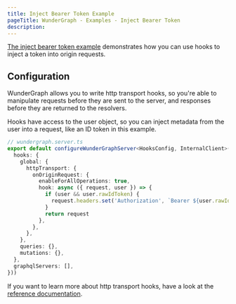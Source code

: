 ```yaml
---
title: Inject Bearer Token Example
pageTitle: WunderGraph - Examples - Inject Bearer Token
description:
---
```


[The inject bearer token example](https://github.com/wundergraph/wundergraph/tree/main/examples/inject-bearer) demonstrates how you can use hooks to inject a token into origin requests.

## Configuration

WunderGraph allows you to write http transport hooks,
so you're able to manipulate requests before they are sent to the server,
and responses before they are returned to the resolvers.

Hooks have access to the user object,
so you can inject metadata from the user into a request,
like an ID token in this example.

```typescript
// wundergraph.server.ts
export default configureWunderGraphServer<HooksConfig, InternalClient>(() => ({
  hooks: {
    global: {
      httpTransport: {
        onOriginRequest: {
          enableForAllOperations: true,
          hook: async ({ request, user }) => {
            if (user && user.rawIdToken) {
              request.headers.set('Authorization', `Bearer ${user.rawIdToken}`)
            }
            return request
          },
        },
      },
    },
    queries: {},
    mutations: {},
  },
  graphqlServers: [],
}))
```

If you want to learn more about http transport hooks,
have a look at the [reference documentation](/docs/wundergraph-server-ts-reference/on-origin-request-hook).
